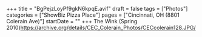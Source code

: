 +++
title = "BgPejzLoyPf9gkN6kpqE.avif"
draft = false
tags = ["Photos"]
categories = ["ShowBiz Pizza Place"]
pages = ["Cincinnati, OH (8801 Colerain Ave)"]
startDate = ""
+++
The Wink (Spring 2010)https://archive.org/details/CEC_Colerain_Photos/CECcolerain128.JPG/
